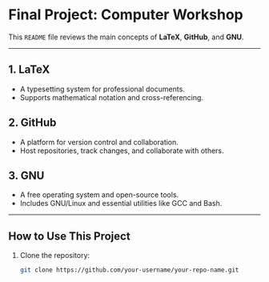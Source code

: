 # Final Project: Computer Workshop

This `README` file reviews the main concepts of **LaTeX**, **GitHub**, and **GNU**.

---

## 1. LaTeX
- A typesetting system for professional documents.
- Supports mathematical notation and cross-referencing.

## 2. GitHub
- A platform for version control and collaboration.
- Host repositories, track changes, and collaborate with others.

## 3. GNU
- A free operating system and open-source tools.
- Includes GNU/Linux and essential utilities like GCC and Bash.

---

## How to Use This Project
1. Clone the repository:
   ```bash
   git clone https://github.com/your-username/your-repo-name.git
